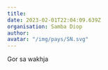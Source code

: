 ```yaml
---
title: 
date: 2023-02-01T22:04:09.639Z
organisation: Samba Diop 
author: 
avatar: "/img/pays/SN.svg"
---
```


Gor sa wakhja